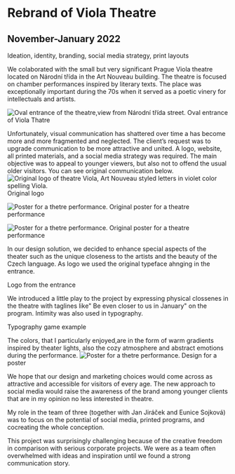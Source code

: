 # Rebrand of Viola Theatre
## November-January 2022 
Ideation, identity, branding, social media strategy, print layouts

We colaborated with the small but very significant Prague Viola theatre located on Národní třída in the Art Nouveau building. The theatre is focused on chamber performances inspired by literary texts. The place was exceptionally important during the 70s when it served as a poetic vinery for intellectuals and artists. 

![Oval entrance of the theatre,view from Národní třída street.](Viola-1.jpeg)
Oval entrance of Viola Thatre

Unfortunately, visual communication has shattered over time a has become more and more fragmented and neglected. The client’s request was to upgrade communication to be more attractive and united. A logo, website, all printed materials, and a social media strategy was required. The main objective was to appeal to younger viewers, but also not to offend the usual older visitors. You can see original communication below.
![Original logo of theatre Viola, Art Nouveau styled letters in violet color spelling Viola.](Viola-4.jpeg)
Original logo

![Poster for a thetre performance.](Viola-5.jpeg)
Original poster for a theatre performance

![Poster for a thetre performance.](Viola-6.jpeg)
Original poster for a theatre performance

In our design solution, we decided to enhance special aspects of the theater such as the unique closeness to the artists and the beauty of the Czech language. As logo we used the original typeface ahnging in the entrance. 

Logo from the entrance 

We introduced a little play to the project by expressing physical clossenes in the theatre with taglines like" Be even closer to us in January" on the program. Intimity was also used in typography.

Typography game example


The colors, that I particularly enjoyed,are in the form of warm gradients inspired by theater lights, also the cozy atmosphere and abstract emotions during the performance.
![Poster for a thetre performance.](case-study-viola.jpg)
Design for a poster

We hope that our design and marketing choices would come across as attractive and accessible for visitors of every age. The new approach to social media would raise the awareness of the brand among younger clients that are in my opinion no less interested in theatre. 

My role in the team of three (together with Jan Jiráček and Eunice Sojková) was to focus on the potential of social media, printed programs, and cocreating the whole conception. 

This project was surprisingly challenging because of the creative freedom in comparison with serious corporate projects. We were as a team often overwhelmed with ideas and inspiration until we found a strong communication story. 
